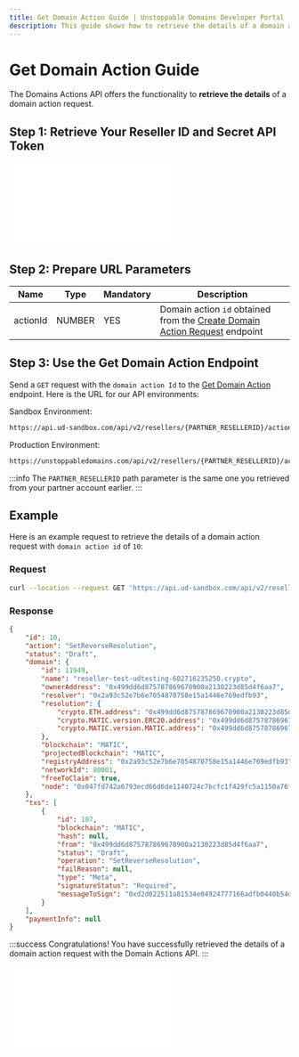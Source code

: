 ```yaml
---
title: Get Domain Action Guide | Unstoppable Domains Developer Portal
description: This guide shows how to retrieve the details of a domain action request using the Domains Actions API.
---
```


# Get Domain Action Guide

The Domains Actions API offers the functionality to **retrieve the details** of a domain action request.

## Step 1: Retrieve Your Reseller ID and Secret API Token

<embed src="/snippets/_reseller-id-location.md" />

## Step 2: Prepare URL Parameters

| Name | Type | Mandatory | Description |
| - | - | - | - |
| actionId | NUMBER | YES | Domain action `id` obtained from the [Create Domain Action Request](https://docs.unstoppabledomains.com/openapi/reference/#operation/GetAction) endpoint |

## Step 3: Use the Get Domain Action Endpoint

Send a `GET` request with the `domain action Id` to the [Get Domain Action](https://docs.unstoppabledomains.com/openapi/reference/#operation/GetAction) endpoint. Here is the URL for our API environments:

Sandbox Environment:

```bash
https://api.ud-sandbox.com/api/v2/resellers/{PARTNER_RESELLERID}/actions/{DOMAIN_ACTION_ID}
```

Production Environment:

```bash
https://unstoppabledomains.com/api/v2/resellers/{PARTNER_RESELLERID}/actions/{DOMAIN_ACTION_ID}
```

:::info
The `PARTNER_RESELLERID` path parameter is the same one you retrieved from your partner account earlier.
:::


## Example

Here is an example request to retrieve the details of a domain action request with `domain action id` of `10`:

### Request

```bash
curl --location --request GET 'https://api.ud-sandbox.com/api/v2/resellers/{PARTNER_RESELLERID}/actions/10'
```

### Response

```json
{
    "id": 10,
    "action": "SetReverseResolution",
    "status": "Draft",
    "domain": {
        "id": 11949,
        "name": "reseller-test-udtesting-602716235250.crypto",
        "ownerAddress": "0x499dd6d875787869670900a2130223d85d4f6aa7",
        "resolver": "0x2a93c52e7b6e7054870758e15a1446e769edfb93",
        "resolution": {
            "crypto.ETH.address": "0x499dd6d875787869670900a2130223d85d4f6aa7",
            "crypto.MATIC.version.ERC20.address": "0x499dd6d875787869670900a2130223d85d4f6aa7",
            "crypto.MATIC.version.MATIC.address": "0x499dd6d875787869670900a2130223d85d4f6aa7"
        },
        "blockchain": "MATIC",
        "projectedBlockchain": "MATIC",
        "registryAddress": "0x2a93c52e7b6e7054870758e15a1446e769edfb93",
        "networkId": 80001,
        "freeToClaim": true,
        "node": "0x047fd742a6793ecd66d6de1140724c7bcfc1f429fc5a1150a76f58877105b6da"
    },
    "txs": [
        {
            "id": 107,
            "blockchain": "MATIC",
            "hash": null,
            "from": "0x499dd6d875787869670900a2130223d85d4f6aa7",
            "status": "Draft",
            "operation": "SetReverseResolution",
            "failReason": null,
            "type": "Meta",
            "signatureStatus": "Required",
            "messageToSign": "0xd2d022511a81534e04924777166adfb0440b54da944642d9ced160fc5b21a88a"
        }
    ],
    "paymentInfo": null
}
```

:::success Congratulations!
You have successfully retrieved the details of a domain action request with the Domain Actions API.
:::

<embed src="/snippets/_discord.md" />
